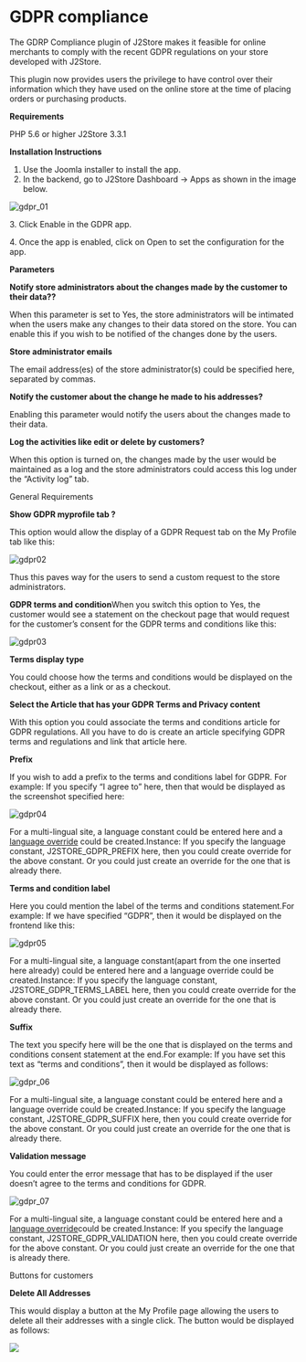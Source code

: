 # GDPR compliance

The GDRP Compliance plugin of J2Store makes it feasible for online merchants to comply with the recent GDPR regulations on your store developed with J2Store.

This plugin now provides users the privilege to have control over their information which they have used on the online store at the time of placing orders or purchasing products.

**Requirements**

PHP 5.6 or higher J2Store 3.3.1

**Installation Instructions**

1. Use the Joomla installer to install the app.
2. In the backend, go to J2Store Dashboard -> Apps as shown in the image below.

![gdpr\_01](https://raw.githubusercontent.com/j2store/doc-images/master/apps/gdpr-compliance/gdpr\_01.png)

3\. Click Enable in the GDPR app.

4\. Once the app is enabled, click on Open to set the configuration for the app.

**Parameters**

**Notify store administrators about the changes made by the customer to their data??**

When this parameter is set to Yes, the store administrators will be intimated when the users make any changes to their data stored on the store. You can enable this if you wish to be notified of the changes done by the users.

**Store administrator emails**

The email address(es) of the store administrator(s) could be specified here, separated by commas.

**Notify the customer about the change he made to his addresses?**

Enabling this parameter would notify the users about the changes made to their data.

**Log the activities like edit or delete by customers?**

When this option is turned on, the changes made by the user would be maintained as a log and the store administrators could access this log under the “Activity log” tab.

General Requirements

**Show GDPR myprofile tab ?**

This option would allow the display of a GDPR Request tab on the My Profile tab like this:

![gdpr02](https://raw.githubusercontent.com/j2store/doc-images/master/apps/gdpr-compliance/gdpr\_02.png)

Thus this paves way for the users to send a custom request to the store administrators.

**GDPR terms and condition**When you switch this option to Yes, the customer would see a statement on the checkout page that would request for the customer’s consent for the GDPR terms and conditions like this:

![gdpr03](https://raw.githubusercontent.com/j2store/doc-images/master/apps/gdpr-compliance/gdpr\_03.png)

**Terms display type**

You could choose how the terms and conditions would be displayed on the checkout, either as a link or as a checkout.

**Select the Article that has your GDPR Terms and Privacy content**

With this option you could associate the terms and conditions article for GDPR regulations. All you have to do is create an article specifying GDPR terms and regulations and link that article here.

**Prefix**

If you wish to add a prefix to the terms and conditions label for GDPR. For example: If you specify “I agree to” here, then that would be displayed as the screenshot specified here:

![gdpr04](https://raw.githubusercontent.com/j2store/doc-images/master/apps/gdpr-compliance/gdpr\_04.png)

For a multi-lingual site, a language constant could be entered here and a [language override](http://docs.j2store.org/articles/2064496-language-overrides-in-joomla-with-examples-using-j2store) could be created.Instance: If you specify the language constant, J2STORE_GDPR_PREFIX here, then you could create override for the above constant. Or you could just create an override for the one that is already there.

**Terms and condition label**

Here you could mention the label of the terms and conditions statement.For example: If we have specified “GDPR”, then it would be displayed on the frontend like this:

![gdpr05](https://raw.githubusercontent.com/j2store/doc-images/master/apps/gdpr-compliance/gdpr\_05.png)

For a multi-lingual site, a language constant(apart from the one inserted here already) could be entered here and a language override could be created.Instance: If you specify the language constant, J2STORE_GDPR_TERMS\_LABEL here, then you could create override for the above constant. Or you could just create an override for the one that is already there.

**Suffix**

The text you specify here will be the one that is displayed on the terms and conditions consent statement at the end.For example: If you have set this text as “terms and conditions”, then it would be displayed as follows:

![gdpr\_06](https://raw.githubusercontent.com/j2store/doc-images/master/apps/gdpr-compliance/gdpr\_06.png)

For a multi-lingual site, a language constant could be entered here and a language override could be created.Instance: If you specify the language constant, J2STORE_GDPR_SUFFIX here, then you could create override for the above constant. Or you could just create an override for the one that is already there.

**Validation message**

You could enter the error message that has to be displayed if the user doesn’t agree to the terms and conditions for GDPR.

![gdpr\_07](https://raw.githubusercontent.com/j2store/doc-images/master/apps/gdpr-compliance/gdpr\_07.png)

For a multi-lingual site, a language constant could be entered here and a [language override](http://docs.j2store.org/articles/2064496-language-overrides-in-joomla-with-examples-using-j2store)could be created.Instance: If you specify the language constant, J2STORE_GDPR_VALIDATION here, then you could create override for the above constant. Or you could just create an override for the one that is already there.

Buttons for customers

**Delete All Addresses**

This would display a button at the My Profile page allowing the users to delete all their addresses with a single click. The button would be displayed as follows:

![](https://raw.githubusercontent.com/j2store/doc-images/master/apps/gdpr-compliance/gdpr\_08.png)
